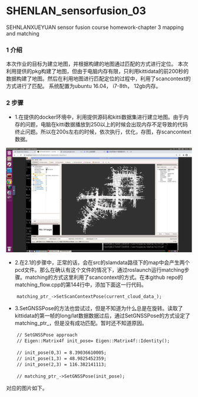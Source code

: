 # SHENLAN_sensorfusion_03
SEHNLANXUEYUAN sensor fusion course homework-chapter 3 mapping and matching

### 1 介绍
本次作业的目标为建立地图，并根据构建的地图通过匹配的方式进行定位。
本次利用提供的pkg构建了地图，但由于电脑内存有限，只利用kittidata的前200秒的数据构建了地图。然后在利用地图进行匹配定位的过程中，利用了scancontext的方式进行了匹配。
系统配置为ubuntu 16.04， i7-8th， 12gb内存。

### 2 步骤

- 1.在提供的docker环境中，利用提供源码和kitti数据集进行建立地图。由于内存的问题，电脑在kitti数据播放到250以上的时候会出现内存不足导致的代码终止问题。所以在200s左右的时候，依次执行，优化，存图，存scancontext数据。

![建立的地图](https://github.com/Fred159/SHENLAN_sensorfusion_03/blob/main/figures/mapped_map.png)


- 2.在2.1的步骤中，正常的话，会在src的slamdata路径下的map中会产生两个pcd文件。那么在确认有这个文件的情况下，通过roslaunch运行matching步骤。matching的方式这里利用了scancontext的方式。在本github repo的matching_flow.cpp的第144行中，添加下面这一行代码。
       
```
    matching_ptr_->SetScanContextPose(current_cloud_data_);
```

- 3.SetGNSSPose的方法也尝试过，但是不知道为什么总是在旋转。读取了kittidata的第一帧的long/lat数据数据过后，通过SetGNSSPose的方式设定了matching_ptr_，但是没有成功匹配。暂时还不知道原因。
```
    // SetGNSSPose approach
    // Eigen::Matrix4f init_pose= Eigen::Matrix4f::Identity();

    // init_pose(0,3) = 8.39036610005;
    // init_pose(1,3) = 48.9825452359;
    // init_pose(2,3) = 116.382141113;

    // matching_ptr_->SetGNSSPose(init_pose);
```
对应的图片如下。

